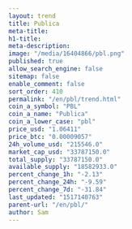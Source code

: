 ```yaml
---
layout: trend
title: Publica
meta-title: 
h1-title: 
meta-description: 
image: "/media/16404866/pbl.png"
published: true
allow_search_engine: false
sitemap: false
enable_comment: false
sort_order: 410
permalink: "/en/pbl/trend.html"
coin_a_symbol: "PBL"
coin_a_name: "Publica"
coin_a_lower_case: "pbl"
price_usd: "1.06411"
price_btc: "0.00009057"
24h_volume_usd: "215546.0"
market_cap_usd: "33787150.0"
total_supply: "33787150.0"
available_supply: "18582933.0"
percent_change_1h: "-2.13"
percent_change_24h: "-9.59"
percent_change_7d: "-31.84"
last_updated: "1517140763"
parent-url: "/en/pbl/"
author: Sam
---
```


